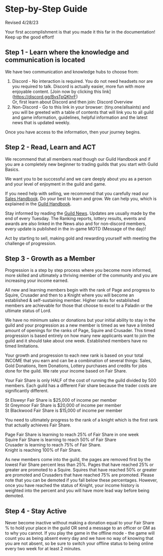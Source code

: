 
# Step-by-Step Guide
Revised 4/28/23

Your first accomplishment is that you made it this far in the documentation!  Keep up the good effort!  

## Step 1 - Learn where the knowledge and communication is located

We have two communication and knowledge hubs to choose from:

1. Discord - No interaction is required.  You do not need headsets nor are you required to talk.  Discord is actually easier, more fun with more enjoyable content.  [Join now by clicking this link] (https://discord.gg/BvsTpQKhrF)   
Or, first learn about Discord and then join:  Discord Overview
1. Non-Discord - Go to this link in your browser: (tiny.one/allsaints) and you will be greeted with a table of contents that will link you to all guild and game information, guidelines, helpful information and the latest news that is updated weekly.

Once you have access to the information, then your journey begins.


## Step 2 - Read, Learn and ACT
We recommend that all members read though our Guild Handbook and if you are a completely new beginner to trading guilds that you start with Guild Basics.

We want you to be successful and we care deeply about you as a person and your level of enjoyment in the guild and game.


If you need help with selling, we recommend that you carefully read our [Sales Handbook](Sales-Handbook.md).  Do your best to learn and grow.  We can help you, which is explained in the [Guild Handbook](Guild-Handbook.md).

Stay informed by reading the [Guild News](Guild-News.md).  Updates are usually made by the end of every Tuesday.  The Ranking reports, lottery results, events and awards are also linked in the News also and for non-discord members, every update is published in the in-game MOTD (Message of the day)!

Act by starting to sell, making gold and rewarding yourself with meeting the challenge of progression.


## Step 3 - Growth as a Member

Progression is a step by step process where you become more informed, more skilled and ultimately a thriving member of the community and you are increasing your income earned.

All new and learning members begin with the rank of Page and progress to Squire, Crusader and then to a Knight where you will become an established & self-sustaining member.  Higher ranks for established members are achievable for those that choose to excel to a Paladin or the ultimate status of Lord.

We have no minimum sales or donations but your initial ability to stay in the guild and your progression as a new member is timed as we have a limited amount of openings for the ranks of Page, Squire and Crusader.  This timed progression is based entirely on how many new applicants want to join the guild and it should take about one week.  Established members have no timed limitations. 

Your growth and progression to each new rank is based on your total INCOME that you earn and can be a combination of several things:  Sales, Gold Donations, Item Donations, Lottery purchases and credits for jobs done for the guild.  We rate your income based on Fair Share.

Your Fair Share is only HALF of the cost of running the guild divided by 500 members.  Each guild has a different Fair share because the trader costs are significantly different.

St Elsweyr Fair Share is $25,000 of income per member\
St Greymoor Fair Share is $20,000 of income per member\
St Blackwood Fair Share is $15,000 of income per member

You need to ultimately progress to the rank of a knight which is the first rank that actually achieves Fair Share.

Page Fair Share is learning to reach 25% of Fair Share in one week\
Squire Fair Share is learning to reach 50% of Fair Share\
Crusader is learning to reach 75% of Fair Share.\
Knight is reaching 100% of Fair Share.

As new members come into the guild, the pages are removed first by the lowest Fair Share percent less than 25%.  Pages that have reached 25% or greater are promoted to a Squire.  Squires that have reached 50% or greater are promoted and Crusaders that have reached 75% are promoted.  Please note that you can be demoted if you fall below these percentages.  However, once you have reached the status of Knight, your income history is weighted into the percent and you will have more lead way before being demoted.
 
## Step 4 - Stay Active
Never become inactive without making a donation equal to your Fair Share % to hold your place in the guild OR send a message to an officer or GM as to why you cannot.  If you play the game in the offline mode - the game will count you as being absent every day and we have no way of knowing that you are not absent, so be sure to switch your offline status to being online every two week for at least 2 minutes.


 




